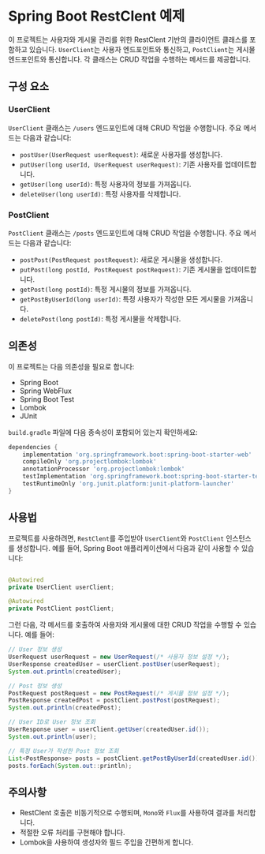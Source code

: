# Spring Boot RestClent 예제

이 프로젝트는 사용자와 게시물 관리를 위한 RestClent 기반의 클라이언트 클래스를 포함하고 있습니다. `UserClient`는 사용자 엔드포인트와 통신하고, `PostClient`는 게시물 엔드포인트와 통신합니다. 각 클래스는 CRUD 작업을 수행하는 메서드를
제공합니다.

## 구성 요소

### UserClient

`UserClient` 클래스는 `/users` 엔드포인트에 대해 CRUD 작업을 수행합니다. 주요 메서드는 다음과 같습니다:

- `postUser(UserRequest userRequest)`: 새로운 사용자를 생성합니다.
- `putUser(long userId, UserRequest userRequest)`: 기존 사용자를 업데이트합니다.
- `getUser(long userId)`: 특정 사용자의 정보를 가져옵니다.
- `deleteUser(long userId)`: 특정 사용자를 삭제합니다.

### PostClient

`PostClient` 클래스는 `/posts` 엔드포인트에 대해 CRUD 작업을 수행합니다. 주요 메서드는 다음과 같습니다:

- `postPost(PostRequest postRequest)`: 새로운 게시물을 생성합니다.
- `putPost(long postId, PostRequest postRequest)`: 기존 게시물을 업데이트합니다.
- `getPost(long postId)`: 특정 게시물의 정보를 가져옵니다.
- `getPostByUserId(long userId)`: 특정 사용자가 작성한 모든 게시물을 가져옵니다.
- `deletePost(long postId)`: 특정 게시물을 삭제합니다.

## 의존성

이 프로젝트는 다음 의존성을 필요로 합니다:

- Spring Boot
- Spring WebFlux
- Spring Boot Test
- Lombok
- JUnit

`build.gradle` 파일에 다음 종속성이 포함되어 있는지 확인하세요:

```groovy
dependencies {
    implementation 'org.springframework.boot:spring-boot-starter-web'
    compileOnly 'org.projectlombok:lombok'
    annotationProcessor 'org.projectlombok:lombok'
    testImplementation 'org.springframework.boot:spring-boot-starter-test'
    testRuntimeOnly 'org.junit.platform:junit-platform-launcher'
}
```

## 사용법

프로젝트를 사용하려면, `RestClent`를 주입받아 `UserClient`와 `PostClient` 인스턴스를 생성합니다. 예를 들어, Spring Boot 애플리케이션에서 다음과 같이 사용할 수 있습니다:

```java

@Autowired
private UserClient userClient;

@Autowired
private PostClient postClient;
```

그런 다음, 각 메서드를 호출하여 사용자와 게시물에 대한 CRUD 작업을 수행할 수 있습니다. 예를 들어:

```java
// User 정보 생성
UserRequest userRequest = new UserRequest(/* 사용자 정보 설정 */);
UserResponse createdUser = userClient.postUser(userRequest);
System.out.println(createdUser);

// Post 정보 생성
PostRequest postRequest = new PostRequest(/* 게시물 정보 설정 */);
PostResponse createdPost = postClient.postPost(postRequest);
System.out.println(createdPost);

// User ID로 User 정보 조회
UserResponse user = userClient.getUser(createdUser.id());
System.out.println(user);

// 특정 User가 작성한 Post 정보 조회
List<PostResponse> posts = postClient.getPostByUserId(createdUser.id());
posts.forEach(System.out::println);
```

## 주의사항

- RestClent 호출은 비동기적으로 수행되며, `Mono`와 `Flux`를 사용하여 결과를 처리합니다.
- 적절한 오류 처리를 구현해야 합니다.
- Lombok을 사용하여 생성자와 필드 주입을 간편하게 합니다.